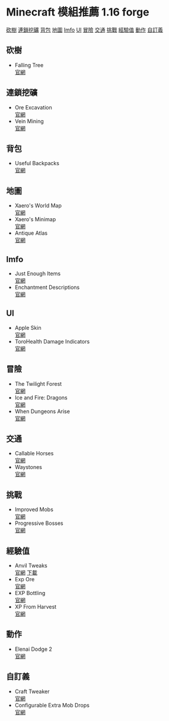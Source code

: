 # Minecraft 模組推薦 1.16 forge
[砍樹](#砍樹)
[連鎖挖礦](#連鎖挖礦)
[背包](#背包)
[地圖](#地圖)
[Imfo](#Imfo)
[UI](#UI)
[冒險](#冒險)
[交通](#交通)
[挑戰](#挑戰)
[經驗值](#經驗值)
[動作](#動作)
[自訂義](#自訂義)
## 砍樹
* Falling Tree  
[官網](https://www.curseforge.com/minecraft/mc-mods/falling-tree)
## 連鎖挖礦
* Ore Excavation  
[官網](https://www.curseforge.com/minecraft/mc-mods/ore-excavation)
* Vein Mining  
[官網](https://www.curseforge.com/minecraft/mc-mods/vein-mining)
## 背包
* Useful Backpacks  
[官網](https://www.curseforge.com/minecraft/mc-mods/useful-backpacks)
## 地圖
* Xaero's World Map  
[官網](https://www.curseforge.com/minecraft/mc-mods/xaeros-world-map)
* Xaero's Minimap  
[官網](https://www.curseforge.com/minecraft/mc-mods/xaeros-minimap?page=4)
* Antique Atlas  
[官網](https://www.curseforge.com/minecraft/mc-mods/antique-atlas)
## Imfo
* Just Enough Items  
[官網](https://www.curseforge.com/minecraft/mc-mods/jei)
* Enchantment Descriptions    
[官網](https://www.curseforge.com/minecraft/mc-mods/enchantment-descriptions)
## UI
* Apple Skin  
[官網](https://www.curseforge.com/minecraft/mc-mods/appleskin)
* ToroHealth Damage Indicators  
[官網](https://www.curseforge.com/minecraft/mc-mods/torohealth-damage-indicators)
## 冒險
* The Twilight Forest  
[官網](https://www.curseforge.com/minecraft/mc-mods/the-twilight-forest)
* Ice and Fire: Dragons  
[官網](https://www.curseforge.com/minecraft/mc-mods/ice-and-fire-dragons)
* When Dungeons Arise  
[官網](https://www.curseforge.com/minecraft/mc-mods/when-dungeons-arise)
## 交通
* Callable Horses  
[官網](https://www.curseforge.com/minecraft/mc-mods/callable-horses)
* Waystones  
[官網](https://www.curseforge.com/minecraft/mc-mods/waystones)
## 挑戰
* Improved Mobs  
[官網](https://www.curseforge.com/minecraft/mc-mods/improved-mobs)
* Progressive Bosses  
[官網](https://www.curseforge.com/minecraft/mc-mods/progressive-bosses)
## 經驗值
* Anvil Tweaks  
[官網](https://www.curseforge.com/minecraft/mc-mods/anvil-tweaks)
[下載]()
* Exp Ore  
[官網](https://www.curseforge.com/minecraft/mc-mods/exp-ore-block-mod)
* EXP Bottling  
[官網](https://www.curseforge.com/minecraft/mc-mods/exp-bottling)
* XP From Harvest  
[官網](https://www.curseforge.com/minecraft/mc-mods/xp-from-harvest)
## 動作
* Elenai Dodge 2  
[官網](https://www.curseforge.com/minecraft/mc-mods/elenai-dodge-2)
## 自訂義
* Craft Tweaker  
[官網](https://www.curseforge.com/minecraft/mc-mods/crafttweaker)
* Configurable Extra Mob Drops   
[官網](https://www.curseforge.com/minecraft/mc-mods/configurable-extra-mob-drops)


